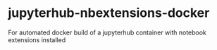# jupyterhub-nbextensions-docker
For automated docker build of a jupyterhub container with notebook extensions installed
